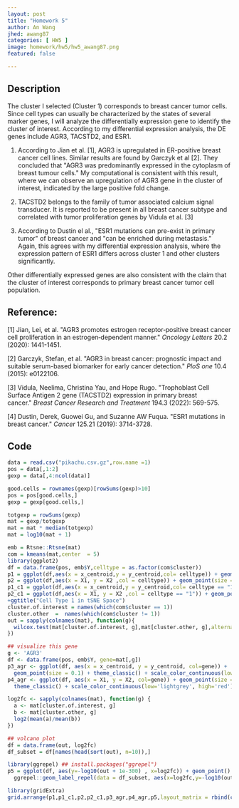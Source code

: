 ```yaml
---
layout: post
title: "Homework 5"
author: An Wang
jhed: awang87
categories: [ HW5 ]
image: homework/hw5/hw5_awang87.png
featured: false

---
```


## Description

The cluster I selected (Cluster 1) corresponds to breast cancer tumor cells. Since cell types can usually be characterized by the states of several marker genes, I will analyze the differentially expression gene to identify the cluster of interest. According to my differential expression analysis, the DE genes include AGR3, TACSTD2, and ESR1.

1. According to Jian et al. [1], AGR3 is upregulated in ER-positive breast cancer cell lines. Similar results are found by Garczyk et al [2]. They concluded that "AGR3 was predominantly expressed in the cytoplasm of breast tumour cells." My computational is consistent with this result, where we can observe an upregulation of AGR3 gene in the cluster of interest, indicated by the large positive fold change.

2. TACSTD2 belongs to the family of tumor associated calcium signal transducer. It is reported to be present in all breast cancer subtype and correlated with tumor proliferation genes by Vidula et al. [3]

3. According to Dustin el al., "ESR1 mutations can pre-exist in primary tumor" of breast cancer and "can be enriched during metastasis." Again, this agrees with my differential expression analysis, where the expression pattern of ESR1 differs across cluster 1 and other clusters significantly.

Other differentially expressed genes are also consistent with the claim that the cluster of interest corresponds to primary breast cancer tumor cell population.

## Reference:

[1] Jian, Lei, et al. "AGR3 promotes estrogen receptor‑positive breast cancer cell proliferation in an estrogen‑dependent manner." *Oncology Letters* 20.2 (2020): 1441-1451.

[2] Garczyk, Stefan, et al. "AGR3 in breast cancer: prognostic impact and suitable serum-based biomarker for early cancer detection." *PloS one* 10.4 (2015): e0122106.

[3] Vidula, Neelima, Christina Yau, and Hope Rugo. "Trophoblast Cell Surface Antigen 2 gene (TACSTD2) expression in primary breast cancer." *Breast Cancer Research and Treatment* 194.3 (2022): 569-575.

[4] Dustin, Derek, Guowei Gu, and Suzanne AW Fuqua. "ESR1 mutations in breast cancer." *Cancer* 125.21 (2019): 3714-3728.

## Code

```r
data = read.csv("pikachu.csv.gz",row.name =1)
pos = data[,1:2]
gexp = data[,4:ncol(data)]

good.cells = rownames(gexp)[rowSums(gexp)>10]
pos = pos[good.cells,]
gexp = gexp[good.cells,]

totgexp = rowSums(gexp)
mat = gexp/totgexp
mat = mat * median(totgexp)
mat = log10(mat + 1)

emb = Rtsne::Rtsne(mat)
com = kmeans(mat,center  = 5)
library(ggplot2)
df = data.frame(pos, emb$Y,celltype = as.factor(com$cluster))
p1 = ggplot(df,aes(x = x_centroid,y = y_centroid,col= celltype)) + geom_point(size = 0.5) + ggtitle("Cell Types in Space")
p2 = ggplot(df,aes(x = X1, y = X2 ,col = celltype)) + geom_point(size = .5)+labs(x="tSNE1",y = "tSNE2")+ggtitle("Cell Types in tSNE space")
p1_c1 = ggplot(df,aes(x = x_centroid,y = y_centroid,col= celltype == "1")) + geom_point(size = 0.5) +ggtitle("Cell Type 1 in Space")+theme(legend.key.width= unit(.5, 'cm'))
p2_c1 = ggplot(df,aes(x = X1, y = X2 ,col = celltype == "1")) + geom_point(size = .5)+labs(x="tSNE1",y = "tSNE2")+theme(legend.key.width= unit(.5, 'cm')) 
+ggtitle("Cell Type 1 in tSNE Space")
cluster.of.interest = names(which(com$cluster == 1))
cluster.other  =  names(which(com$cluster != 1))
out = sapply(colnames(mat), function(g){
  wilcox.test(mat[cluster.of.interest, g],mat[cluster.other, g],alternative="two.sided")$p.value
})

## visualize this gene
g <- 'AGR3'
df <- data.frame(pos, emb$Y, gene=mat[,g])
p3_agr <- ggplot(df, aes(x = x_centroid, y = y_centroid, col=gene)) + 
  geom_point(size = 0.1) + theme_classic() + scale_color_continuous(low='lightgrey', high='red') + ggtitle("AGR3 in Space")
p4_agr <- ggplot(df, aes(x = X1, y = X2, col=gene)) + geom_point(size = 0.1) +
  theme_classic() + scale_color_continuous(low='lightgrey', high='red') +labs(x="tSNE1",y = "tSNE2")+ggtitle("AGR3 in tSNE space")

log2fc <- sapply(colnames(mat), function(g) {
  a <- mat[cluster.of.interest, g]
  b <- mat[cluster.other, g]
  log2(mean(a)/mean(b))
})

## volcano plot
df = data.frame(out, log2fc)
df_subset = df[names(head(sort(out), n=10)),]

library(ggrepel) ## install.packages("ggrepel")
p5 = ggplot(df, aes(y=-log10(out + 1e-300) , x=log2fc)) + geom_point() +ggtitle("p-value vs fold change with the top 10 DE gene labels") +
  ggrepel::geom_label_repel(data = df_subset, aes(x=log2fc,y=-log10(out+ 1e-300),label = rownames(df_subset)),size = 2.5)

library(gridExtra)
grid.arrange(p1,p1_c1,p2,p2_c1,p3_agr,p4_agr,p5,layout_matrix = rbind(c(1,2), c(3,4),c(5,6),c(7,7)))
```
